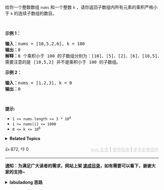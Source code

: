 给你一个整数数组 <code>nums</code> 和一个整数 <code>k</code> ，请你返回子数组内所有元素的乘积严格小于<em> </em><code>k</code> 的连续子数组的数目。

<p>&nbsp;</p>

<p><strong>示例 1：</strong></p>

<pre>
<strong>输入：</strong>nums = [10,5,2,6], k = 100
<strong>输出：</strong>8
<strong>解释：</strong>8 个乘积小于 100 的子数组分别为：[10]、[5]、[2]、[6]、[10,5]、[5,2]、[2,6]、[5,2,6]。
需要注意的是 [10,5,2] 并不是乘积小于 100 的子数组。
</pre>

<p><strong>示例 2：</strong></p>

<pre>
<strong>输入：</strong>nums = [1,2,3], k = 0
<strong>输出：</strong>0</pre>

<p>&nbsp;</p>

<p><strong>提示:&nbsp;</strong></p>

<ul> 
 <li><code>1 &lt;= nums.length &lt;= 3 * 10<sup>4</sup></code></li> 
 <li><code>1 &lt;= nums[i] &lt;= 1000</code></li> 
 <li><code>0 &lt;= k &lt;= 10<sup>6</sup></code></li> 
</ul>

<details><summary><strong>Related Topics</strong></summary>数组 | 二分查找 | 前缀和 | 滑动窗口</details><br>

<div>👍 872, 👎 0<span style='float: right;'><span style='color: gray;'><a href='https://github.com/labuladong/fucking-algorithm/issues' target='_blank' style='color: lightgray;text-decoration: underline;'>bug 反馈</a> | <a href='https://labuladong.online/algo/fname.html?fname=jb插件简介' target='_blank' style='color: lightgray;text-decoration: underline;'>使用指南</a> | <a href='https://labuladong.online/algo/' target='_blank' style='color: lightgray;text-decoration: underline;'>更多配套插件</a></span></span></div>

<div id="labuladong"><hr>

**通知：为满足广大读者的需求，网站上架 [速成目录](https://labuladong.online/algo/intro/quick-learning-plan/)，如有需要可以看下，谢谢大家的支持~**

<details><summary><strong>labuladong 思路</strong></summary>


<div id="labuladong_solution_zh">

## 基本思路

这题考察滑动窗口技巧，你维护一个窗口在 `nums` 上滑动，然后计算那些元素之积小于 `k` 的窗口个数即可。

前文 [滑动窗口框架](https://labuladong.online/algo/essential-technique/sliding-window-framework/) 说过，使用滑动窗口算法需要搞清楚以下几个问题：

1、什么时候应该扩大窗口？

2、什么时候应该缩小窗口？

3、什么时候得到一个合法的答案？

针对本题，以上三个问题的答案是：

1、当窗口元素之积小于 `k` 时，扩大窗口，让积更大一些。

2、当窗口元素之积大于 `k` 时，缩小窗口，让积更小一些。

3、当窗口元素之积小于 `k` 时，窗口内元素的所有子数组都是合法子数组。

注意：之所以本题可以用滑动窗口，关键是题目说了 `nums` 中的元素都是正数，这就保证了只要有元素加入窗口，积一定变大，只要有元素离开窗口，积一定变小。

你想想如果存在负数的话就没有这个性质了，也就不能确定什么时候扩大和缩小窗口，也就不能使用滑动窗口算法，而应该使用前缀积 + 哈希表的算法，类似的题目参见 [✨560. 和为K的子数组](/problems/subarray-sum-equals-k/)。

**详细题解**：
  - [【练习】滑动窗口算法经典习题](https://labuladong.online/algo/problem-set/sliding-window/)

</div>





<div id="solution">

## 解法代码



<div class="tab-panel"><div class="tab-nav">
<button data-tab-item="cpp" class="tab-nav-button btn " data-tab-group="default" onclick="switchTab(this)">cpp🤖</button>

<button data-tab-item="python" class="tab-nav-button btn " data-tab-group="default" onclick="switchTab(this)">python🤖</button>

<button data-tab-item="java" class="tab-nav-button btn active" data-tab-group="default" onclick="switchTab(this)">java🟢</button>

<button data-tab-item="go" class="tab-nav-button btn " data-tab-group="default" onclick="switchTab(this)">go🤖</button>

<button data-tab-item="javascript" class="tab-nav-button btn " data-tab-group="default" onclick="switchTab(this)">javascript🤖</button>
</div><div class="tab-content">
<div data-tab-item="cpp" class="tab-item " data-tab-group="default"><div class="highlight">

```cpp
// 注意：cpp 代码由 chatGPT🤖 根据我的 java 代码翻译。
// 本代码的正确性已通过力扣验证，如有疑问，可以对照 java 代码查看。

class Solution {
public:
    int numSubarrayProductLessThanK(vector<int>& nums, int k) {
        int left = 0, right = 0;
        // 滑动窗口，初始化为乘法单位元
        int windowProduct = 1;
        // 记录符合条件的子数组个数
        int count = 0;

        while (right < nums.size()) {
            // 扩大窗口，并更新窗口数据
            windowProduct *= nums[right];
            right++;

            while (left < right && windowProduct >= k) {
                // 缩小窗口，并更新窗口数据
                windowProduct /= nums[left];
                left++;
            }
            // 现在必然是一个合法的窗口，但注意思考这个窗口中的子数组个数怎么计算：
            // 比方说 left = 1, right = 4 划定了 [1, 2, 3] 这个窗口（right 是开区间）
            // 但不止 [left..right] 是合法的子数组，[left+1..right], [left+2..right] 等都是合法子数组
            // 所以我们需要把 [3], [2,3], [1,2,3] 这 right - left 个子数组都加上
            count += right - left;
        }

        return count;
    }
};
```

</div></div>

<div data-tab-item="python" class="tab-item " data-tab-group="default"><div class="highlight">

```python
# 注意：python 代码由 chatGPT🤖 根据我的 java 代码翻译。
# 本代码的正确性已通过力扣验证，如有疑问，可以对照 java 代码查看。

class Solution:
    def numSubarrayProductLessThanK(self, nums, k):
        left = 0
        right = 0
        # 滑动窗口，初始化为乘法单位元
        windowProduct = 1
        # 记录符合条件的子数组个数
        count = 0

        while right < len(nums):
            # 扩大窗口，并更新窗口数据
            windowProduct *= nums[right]
            right += 1

            while left < right and windowProduct >= k:
                # 缩小窗口，并更新窗口数据
                windowProduct //= nums[left]
                left += 1

            # 现在必然是一个合法的窗口，但注意思考这个窗口中的子数组个数怎么计算：
            # 比方说 left = 1, right = 4 划定了 [1, 2, 3] 这个窗口（right 是开区间）
            # 但不止 [left..right] 是合法的子数组，[left+1..right], [left+2..right] 等都是合法子数组
            # 所以我们需要把 [3], [2,3], [1,2,3] 这 right - left 个子数组都加上
            count += right - left

        return count
```

</div></div>

<div data-tab-item="java" class="tab-item active" data-tab-group="default"><div class="highlight">

```java
class Solution {
    public int numSubarrayProductLessThanK(int[] nums, int k) {
        int left = 0, right = 0;
        // 滑动窗口，初始化为乘法单位元
        int windowProduct = 1;
        // 记录符合条件的子数组个数
        int count = 0;

        while (right < nums.length) {
            // 扩大窗口，并更新窗口数据
            windowProduct = windowProduct * nums[right];
            right++;

            while (left < right && windowProduct >= k) {
                // 缩小窗口，并更新窗口数据
                windowProduct = windowProduct / nums[left];
                left++;
            }
            // 现在必然是一个合法的窗口，但注意思考这个窗口中的子数组个数怎么计算：
            // 比方说 left = 1, right = 4 划定了 [1, 2, 3] 这个窗口（right 是开区间）
            // 但不止 [left..right] 是合法的子数组，[left+1..right], [left+2..right] 等都是合法子数组
            // 所以我们需要把 [3], [2,3], [1,2,3] 这 right - left 个子数组都加上
            count += right - left;
        }

        return count;
    }
}
```

</div></div>

<div data-tab-item="go" class="tab-item " data-tab-group="default"><div class="highlight">

```go
// 注意：go 代码由 chatGPT🤖 根据我的 java 代码翻译。
// 本代码的正确性已通过力扣验证，如有疑问，可以对照 java 代码查看。

func numSubarrayProductLessThanK(nums []int, k int) int {
    left, right := 0, 0
    // 滑动窗口，初始化为乘法单位元
    windowProduct := 1
    // 记录符合条件的子数组个数
    count := 0

    for right < len(nums) {
        // 扩大窗口，并更新窗口数据
        windowProduct *= nums[right]
        right++

        for left < right && windowProduct >= k {
            // 缩小窗口，并更新窗口数据
            windowProduct /= nums[left]
            left++
        }
        // 现在必然是一个合法的窗口，但注意思考这个窗口中的子数组个数怎么计算：
        // 比方说 left = 1, right = 4 划定了 [1, 2, 3] 这个窗口（right 是开区间）
        // 但不止 [left..right] 是合法的子数组，[left+1..right], [left+2..right] 等都是合法子数组
        // 所以我们需要把 [3], [2,3], [1,2,3] 这 right - left 个子数组都加上
        count += right - left
    }

    return count
}
```

</div></div>

<div data-tab-item="javascript" class="tab-item " data-tab-group="default"><div class="highlight">

```javascript
// 注意：javascript 代码由 chatGPT🤖 根据我的 java 代码翻译。
// 本代码的正确性已通过力扣验证，如有疑问，可以对照 java 代码查看。

var numSubarrayProductLessThanK = function(nums, k) {
    let left = 0, right = 0;
    // 滑动窗口，初始化为乘法单位元
    let windowProduct = 1;
    // 记录符合条件的子数组个数
    let count = 0;

    while (right < nums.length) {
        // 扩大窗口，并更新窗口数据
        windowProduct *= nums[right];
        right++;

        while (left < right && windowProduct >= k) {
            // 缩小窗口，并更新窗口数据
            windowProduct /= nums[left];
            left++;
        }
        // 现在必然是一个合法的窗口，但注意思考这个窗口中的子数组个数怎么计算：
        // 比方说 left = 1, right = 4 划定了 [1, 2, 3] 这个窗口（right 是开区间）
        // 但不止 [left..right] 是合法的子数组，[left+1..right], [left+2..right] 等都是合法子数组
        // 所以我们需要把 [3], [2,3], [1,2,3] 这 right - left 个子数组都加上
        count += right - left;
    }

    return count;
};
```

</div></div>
</div></div>

<hr /><details open hint-container details><summary style="font-size: medium"><strong>🍭🍭 算法可视化 🍭🍭</strong></summary><div id="data_subarray-product-less-than-k"  category="leetcode" ></div><div class="resizable aspect-ratio-container" style="height: 100%;">
<div id="iframe_subarray-product-less-than-k"></div></div>
</details><hr /><br />

</div>
</details>
</div>



